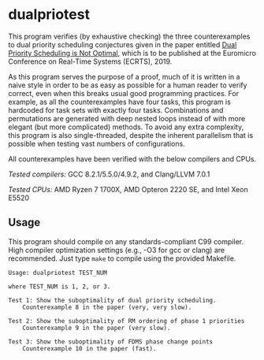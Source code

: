 # dualpriotest

This program verifies (by exhaustive checking) the three counterexamples to dual priority scheduling
conjectures given in the paper entitled [Dual Priority Scheduling is Not
Optimal](http://user.it.uu.se/~ponek616/files/ECRTS19/ECRTS19.pdf),
which is to be published at the Euromicro Conference on Real-Time Systems (ECRTS), 2019.

As this program serves the purpose of a proof, much of it is written in a naive
style in order to be as easy as possible for a human reader to verify correct,
even when this breaks usual good programming practices.  For example, as all
the counterexamples have four tasks, this program is hardcoded for task sets
with exactly four tasks. Combinations and permutations are generated with deep
nested loops instead of with more elegant (but more complicated) methods. To
avoid any extra complexity, this program is also single-threaded, despite the
inherent parallelism that is possible when testing vast numbers of
configurations.

All counterexamples have been verified with the below compilers and CPUs.

*Tested compilers:* GCC 8.2.1/5.5.0/4.9.2, and Clang/LLVM 7.0.1

*Tested CPUs:* AMD Ryzen 7 1700X, AMD Opteron 2220 SE, and Intel Xeon E5520

## Usage

This program should compile on any standards-compliant C99 compiler. High
compiler optimization settings (e.g., -O3 for gcc or clang) are recommended.
Just type `make` to compile using the provided Makefile.

	Usage: dualpriotest TEST_NUM

	where TEST_NUM is 1, 2, or 3.

	Test 1: Show the suboptimality of dual priority scheduling.
        Counterexample 8 in the paper (very, very slow).

	Test 2: Show the suboptimality of RM ordering of phase 1 priorities
        Counterexample 9 in the paper (very slow).

	Test 3: Show the suboptimality of FDMS phase change points
        Counterexample 10 in the paper (fast).
